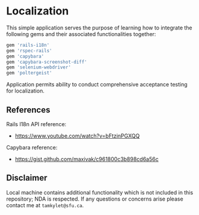 # Localization

This simple application serves the purpose of learning how to integrate the following gems and their associated functionalities together:

```ruby
gem 'rails-i18n'
gem 'rspec-rails'
gem 'capybara'
gem 'capybara-screenshot-diff'
gem 'selenium-webdriver'
gem 'poltergeist'
```

Application permits ability to conduct comprehensive acceptance testing for localization.

## References

Rails I18n API reference:
- https://www.youtube.com/watch?v=bFtzinPGXQQ
  
Capybara reference:
- https://gist.github.com/maxivak/c961800c3b898cd6a56c

## Disclaimer

Local machine contains additional functionality which is not included in this repository; NDA is respected. If any questions or concerns arise please contact me at `tamkylet@sfu.ca`.
